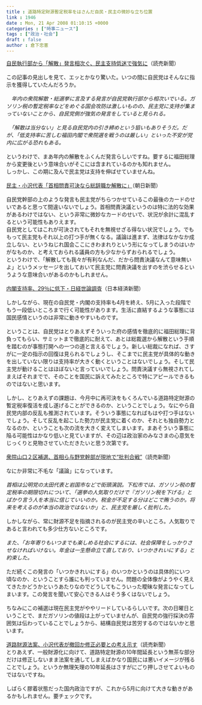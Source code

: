 ```yaml
---
title : 道路特定財源暫定税率をはさんだ自民・民主の微妙な立ち位置
link : 1946
date : Mon, 21 Apr 2008 01:10:15 +0000
categories : ["時事ニュース"]
tags : ["政治・社会"]
draft : false
author : 倉下忠憲
---
```


<A HREF="http://www.yomiuri.co.jp/politics/news/20080420-OYT1T00125.htm" TARGET="_blank">自民執行部から「解散」発言相次ぐ、民主支持低迷で強気に</A>（読売新聞）<BR><BR>この記事の見出しを見て、エッとかなり驚いた。いつの間に自民党はそんなに指示を獲得していたんだろうか。<BR><BR><I>　年内の衆院解散・総選挙に言及する発言が自民党執行部から相次いでいる。ガソリン税の暫定税率などをめぐる国会攻防は激しいものの、民主党に支持が集まっていないことから、自民党側が強気の発言をしていると見られる。<BR><BR>　「解散は当分ない」と見る自民党内の引き締めという狙いもありそうだ。だが、「低支持率に苦しむ福田内閣で衆院選を戦うのは厳しい」といった不安が党内に広がる恐れもある。</I><BR><BR>というわけで、まあ年内の解散をふくんだ発言らしいですね。要するに福田総理から変更後という意味合いがそこには含まれているのかも知れません。<BR>しっかし、この期に及んで民主党は支持を伸ばせていませんね。<BR><BR><A HREF="http://www.asahi.com/politics/update/0419/TKY200804190190.html" TARGET="_blank">民主・小沢代表「首相問責可決なら総辞職か解散に」</A>（朝日新聞）<BR><BR>自民党幹部の上のような発言も民主党がちらつかせているこの最後のカードのせいであると思って間違いないでしょう。首相問責決議というのは特に法的な効果があるわけではない、という非常に微妙なカードのせいで、状況が余計に混乱するという可能性もありえます。<BR>自民党としてはこれが可決されてもそれを無視せざる得ない状況でしょう。でももって民主党もそれ以上の打つ手が無くなる。議論は進まず、法律はなかなか成立しない、というねじれ国会ここにきわまれりという形になってしまうのはいかがなものか、と考えておられる議員の方も少なからずおられるでしょう。<BR>というわけで、「解散しても我々が有利なんだ、だから問責決議なんて意味無いよ」というメッセージを出しておいて民主党に問責決議を出すのを渋らせるというような意味合いがあるのかもしれません。<BR><BR><A HREF="http://www.nikkei.co.jp/news/main/20080421AT3S2000F20042008.html" TARGET="_blank">内閣支持率、29％に低下・日経世論調査</A>（日本経済新聞）<BR><BR>しかしながら、現在の自民党・内閣の支持率も4月を終え、5月に入った段階でもう一段低いところまで行く可能性があります。生活に直結するような事態には国民感情というのは非常に動きやすいものです。<BR><BR>ということは、自民党はとりあえずそういった府の感情を徹底的に福田総理に背負ってもらい、サミットまで徹底的に耐えて、あとは総裁選から解散という手順を踏むのが事態打開への一つの道と言えるでしょう。新しい総裁になれば、さすがに一定の指示の回復は見られるでしょうし、そこまでに民主党が具体的な動きを出していない限りは支持率が大きく動くということはないでしょう。そして民主党が動けることはほぼないと言っていいでしょう。問責決議すら無視されてしまえばそれまでで、そのことを国民に訴えてみたところで特にアピールできるものではないと思います。<BR><BR>しかし、とりあえずの課題は、今月中に再可決をもくろんでいる道路特定財源の暫定税率復活を成し遂げることができるのか、ということでしょう。なにやら自民党内部の反乱も推測されています。そういう事態になればもはや打つ手はないでしょう。そして反乱を起こした勢力が民主党に着くのか、それとも独自勢力となるのか、ということも次の流を大きく変えてしまいます。まあそういう事態に陥る可能性はかなり低いと見ていますが、その辺は政治家のみなさまの心意気をじっくりと見物させていただきたいと思う次第です。<BR><BR><A HREF="http://www.yomiuri.co.jp/politics/news/20080420-OYT1T00462.htm" TARGET="_blank">衆院山口２区補選、首相ら与野党幹部が現地で“批判合戦”</A>（読売新聞）<BR><BR>なにか非常に不毛な「議論」になっています。<BR><BR><I>首相は公明党の太田代表と岩国市などで街頭演説。下松市では、ガソリン税の暫定税率の期限切れについて、「選挙の人気取りだけで『ガソリン税を下げる』とばかり言う人を本当に信じていいのか。税金が不足する分はどこで賄うのか。将来を考えるのが本当の政治ではないか」と、民主党を厳しく批判した。</I><BR><BR>しかしながら、常に財源不足を指摘されるのが民主党の辛いところ。人気取りであると言われても多少仕方ないところです。<BR><BR><I>また、「お年寄りもいつまでも楽しめる社会にするには、社会保障をしっかりさせなければいけない。年金は一生懸命立て直しており、いつかきれいにする」と約束した。</I><BR><BR>ただ続くこの発言の「いつかきれいにする」のいつかというのは具体的にいつ頃なのか、ということすら誰にも判っていません。問題の全体像がようやく見えてきたかどうかというあたりなのでどうしてもこういった曖昧な発言になってしまいます。この発言を聞いて安心できる人はそう多くはないでしょう。<BR><BR>ちなみにこの補選は現在民主党がややリードしているらしいです。次の日曜日ということで、まだガソリンの値段は上がっていませんが、自民党の強行採決の雰囲気は伝わっていることでしょうから、結構自民党は苦労するのではないかと思います。<BR><BR><A HREF="http://www.yomiuri.co.jp/politics/news/20080420-OYT1T00635.htm" TARGET="_blank">道路財源法案、小沢代表が撤回か修正必要との考え示す</A>（読売新聞）<BR>とりあえず、一般財源化に向けて、道路特定財源の10年間延長という無茶な部分だけは修正しないまま法案を通してしまえばかなり国民には悪いイメージが残ることでしょう。というか無理矢理の10年延長はさすがにごり押しさせてよいものではないですね。<BR><BR>しばらく膠着状態だった国内政治ですが、これから5月に向けて大きな動きがあるかもしれません。要チェックです。<br><br>
